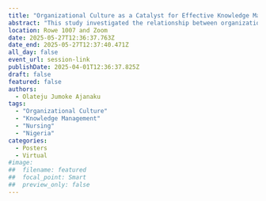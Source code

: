 ```yaml
---
title: "Organizational Culture as a Catalyst for Effective Knowledge Management in Healthcare Delivery among Nurses: Exploring the Link Between Culture and Knowledge Processes in Nursing Practice"
abstract: "This study investigated the relationship between organizational culture and knowledge management process (acquisition, conversion, application, and protection) among registered nurses at Obafemi Awolowo Teaching Hospitals Complex in Ile-Ife, Nigeria. Employing a quantitative descriptive survey, a proportionate stratified sampling method was utilized to select a sample size of 126 registered nurses from a total of 756. Questionnaires were administered and a total of 111 questionnaires were collected for analysis resulting in a response rate of 89.5%.  Pearson correlation analysis revealed significant and positive relationships between organizational culture and the four dimensions of knowledge management process. The findings underscore the crucial role of organizational culture in supporting effective knowledge management within healthcare delivery. This research contributes to understanding knowledge management as a strategic tool for improving health outcomes and advocates for the integration of supportive cultures to optimize nursing care delivery within the context of South-West Nigeria."
location: Rowe 1007 and Zoom
date: 2025-05-27T12:36:37.763Z
date_end: 2025-05-27T12:37:40.471Z
all_day: false
event_url: session-link
publishDate: 2025-04-01T12:36:37.825Z
draft: false
featured: false
authors:
  - Olateju Jumoke Ajanaku
tags:
  - "Organizational Culture"
  - "Knowledge Management"
  - "Nursing"
  - "Nigeria"
categories:
  - Posters
  - Virtual
#image:
##  filename: featured
##  focal_point: Smart
##  preview_only: false
---
```

